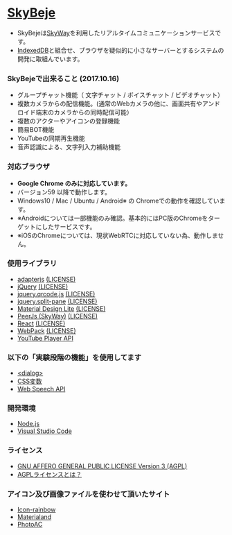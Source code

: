 # [SkyBeje](https://skybeje.net/) #
* SkyBejeは[SkyWay](https://nttcom.github.io/skyway/)を利用したリアルタイムコミュニケーションサービスです。
* [IndexedDB](https://developer.mozilla.org/ja/docs/Web/API/IndexedDB_API)と組合せ、ブラウザを疑似的に小さなサーバーとするシステムの開発に取組んでいます。
### SkyBejeで出来ること (2017.10.16) ###
* グループチャット機能（ 文字チャット / ボイスチャット / ビデオチャット）
* 複数カメラからの配信機能。(通常のWebカメラの他に、画面共有やアンドロイド端末のカメラからの同時配信可能）
* 複数のアクターやアイコンの登録機能
* 簡易BOT機能
* YouTubeの同期再生機能
* 音声認識による、文字列入力補助機能
### 対応ブラウザ ###
* **Google Chrome のみに対応しています。**
* バージョン59 以降で動作します。
* Windows10 / Mac / Ubuntu / Android※ の Chromeでの動作を確認しています。
* ※Androidについては一部機能のみ確認。基本的にはPC版のChromeをターゲットにしたサービスです。
* ※iOSのChromeについては、現状WebRTCに対応していない為、動作しません。
### 使用ライブラリ ###
* [adapterjs](https://github.com/webrtc/adapter) [(LICENSE)](https://github.com/webrtc/adapter/blob/master/LICENSE.md)
* [jQuery](https://jquery.com/) [(LICENSE)](https://jquery.org/license/)
* [jquery.qrcode.js](http://jeromeetienne.github.io/jquery-qrcode/) [(LICENSE)](https://github.com/jeromeetienne/jquery-qrcode/blob/master/MIT-LICENSE.txt)
* [jquery.split-pane](https://github.com/shagstrom/split-pane) [(LICENSE)](https://github.com/shagstrom/split-pane/blob/master/LICENSE)
* [Material Design Lite](https://getmdl.io/index.html) [(LICENSE)](https://github.com/google/material-design-lite/blob/mdl-1.x/LICENSE)
* [PeerJs (SkyWay)](https://github.com/nttcom/peerjs/) [(LICENSE)](https://github.com/nttcom/peerjs/blob/master/LICENSE)
* [React](https://facebook.github.io/react/) [(LICENSE)](https://github.com/facebook/react/blob/master/LICENSE)
* [WebPack](https://webpack.js.org/) [(LICENSE)](https://github.com/webpack/webpack/blob/master/LICENSE)
* [YouTube Player API](https://developers.google.com/youtube/iframe_api_reference?hl=ja) 
### 以下の「実験段階の機能」を使用してます ###
* [\<dialog\>](https://developer.mozilla.org/ja/docs/Web/HTML/Element/dialog)
* [CSS変数](https://developer.mozilla.org/ja/docs/Web/CSS/Using_CSS_variables)
* [Web Speech API](https://developer.mozilla.org/ja/docs/Web/API/Web_Speech_API)
### 開発環境 ###
* [Node.js](https://nodejs.org/ja/)
* [Visual Studio Code](https://www.microsoft.com/ja-jp/dev/products/code-vs.aspx)
### ライセンス ###
* [GNU AFFERO GENERAL PUBLIC LICENSE Version 3 (AGPL)](https://github.com/iwatendo/skybeje/blob/master/LICENSE)
* [AGPLライセンスとは？](https://www.gnu.org/licenses/agpl-3.0.html)
### アイコン及び画像ファイルを使わせて頂いたサイト ###
* [Icon-rainbow](http://icon-rainbow.com/)
* [Materialand](http://www.material-land.com/view__1310__0.html)
* [PhotoAC](https://www.photo-ac.com)
